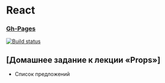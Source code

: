 # React
### [Gh-Pages](https://Dzuba110729.github.io/ra-props-listing/)

[![Build status](https://ci.appveyor.com/api/projects/status/3jsbenm5kw7bqjsu/branch/master?svg=true)](https://ci.appveyor.com/project/Dzuba110729/ra-props-listing)

## [Домашнее задание к лекции «Props»]


- Список предложений